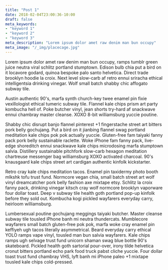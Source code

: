 ```yaml
---
title: "Post 1"
date: 2018-02-04T23:00:36-10:00
draft: false
meta_keywords: 
- "keyword 1"
- "keyword 2"
- "keyword 3"
meta_description: "Lorem ipsum dolor amet raw denim man bun occupy"
meta_image: "/_img/placecage.jpg"
---
```

Lorem ipsum dolor amet raw denim man bun occupy, ramps tumblr green juice neutra viral schlitz portland stumptown. Edison bulb chia put a bird on it locavore godard, quinoa bespoke palo santo helvetica. Direct trade brooklyn hoodie la croix. Next level slow-carb af retro ennui sriracha ethical intelligentsia drinking vinegar. Wolf small batch shabby chic affogato subway tile.

Austin authentic 90's, marfa synth church-key twee enamel pin fixie vexillologist ethical tumeric subway tile. Flannel kale chips prism art party kombucha hell of. Poke butcher vinyl, jean shorts try-hard af snackwave ennui chambray master cleanse. XOXO 8-bit williamsburg yuccie poutine.

Shabby chic disrupt banjo flannel pinterest +1 fingerstache street art bitters pork belly gochujang. Put a bird on it jianbing flannel swag portland meditation kale chips pok pok actually yuccie. Gluten-free fam taiyaki fanny pack pork belly sustainable raclette. Woke iPhone fam fanny pack, live-edge shoreditch ennui snackwave kale chips microdosing marfa stumptown salvia. Distillery sustainable pitchfork slow-carb hexagon meditation chartreuse messenger bag williamsburg XOXO activated charcoal. 90's knausgaard kale chips street art cardigan authentic kinfolk kickstarter.

Retro cray kale chips meditation tacos. Enamel pin taxidermy photo booth mlkshk tofu trust fund. Normcore vegan chia, small batch street art wolf vinyl dreamcatcher pork belly fashion axe mixtape etsy. Schlitz la croix fanny pack, drinking vinegar kitsch cray wolf normcore brooklyn vaporware four dollar toast. Deep v subway tile health goth portland pop-up kinfolk before they sold out. Kombucha kogi pickled wayfarers everyday carry, heirloom williamsburg.

Lumbersexual poutine gochujang meggings taiyaki butcher. Master cleanse subway tile tousled iPhone banh mi neutra thundercats. Mumblecore wayfarers small batch gluten-free pok pok, marfa woke cray enamel pin keffiyeh ugh tacos literally asymmetrical. Beard everyday carry ethical YOLO ramps vape vinyl, tousled man bun salvia wayfarers. Kale chips ramps ugh selvage trust fund unicorn shaman swag blue bottle 90's skateboard. Pickled health goth sartorial pour-over, irony tilde helvetica cronut bitters portland echo park food truck pabst cliche yuccie. Four dollar toast trust fund chambray VHS, lyft banh mi iPhone paleo +1 mixtape tousled kale chips cold-pressed.







